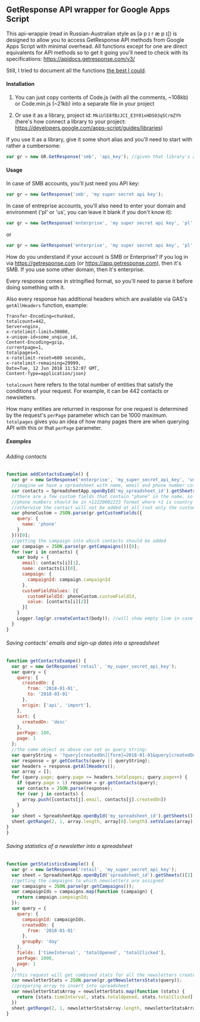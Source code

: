 ##  GetResponse API wrapper for Google Apps Script

This api-wrappie (read in Russian-Australian style as [ə p ɪ   r æ p ɪ]) is designed to allow you to access GetResponse API methods from Google Apps Script with minimal overhead. All functions except for one are direct equivalents for API methods so to get it going you'll need to check with its specifications: https://apidocs.getresponse.com/v3/

Still, I tried to document all the functions [the best I could](https://a-change.github.io/getresponse-gas-api-wrappie/index.html).

#### Installation

1) You can just copy contents of Code.js (with all the comments, ~108kb) or Code.min.js (~21kb) into a separate file in your project

2) Or use it as a library, project id: `MkiUlE8fBzJCI_E3Y01xHDS03q5CrmZYh` (here's how connect a library to your project: https://developers.google.com/apps-script/guides/libraries)

If you use it as a library, give it some short alias and you'll need to start with rather a cumbersome:
```javascript
var gr = new GR.GetResponse('smb', 'api_key'); //given that library's alias is GR
```

#### Usage

In case of SMB accounts, you'll just need you API key:

```javascript
var gr = new GetResponse('smb', 'my super secret api key');
```

In case of entreprise accounts, you'll also need to enter your domain and environment ('pl' or 'us', you can leave it blank if you don't know it):

```javascript
var gr = new GetResponse('enterprise', 'my super secret api key', 'pl', 'email.mydomain.com');
```
or 
```javascript
var gr = new GetResponse('enterprise', 'my super secret api key', 'pl', 'email.mydomain.com');
```

How do you understand if your account is SMB or Enterprise? If you log in via https://getresponse.com (or https://app.getresponse.com), then it's SMB. If you use some other domain, then it's enterprise.

Every response comes in stringified format, so you'll need to parse it before doing something with it. 

Also every response has additional headers which are available via GAS's `getAllHeaders` function, example: 
```{
Transfer-Encoding=chunked, 
totalcount=442, 
Server=nginx, 
x-ratelimit-limit=30000, 
x-unique-id=some_unqiue_id, 
Content-Encoding=gzip, 
currentpage=1, 
totalpages=5, 
x-ratelimit-reset=600 seconds, 
x-ratelimit-remaining=29999, 
Date=Tue, 12 Jun 2018 11:52:07 GMT, 
Content-Type=application/json}
```
`totalcount` here refers to the total number of entities that satisfy the conditions of your request. For example, it can be 442 contacts or newsletters.

How many entities are returned in response for one request is determined by the request's `perPage` parameter which can be 1000 maximum. `totalpages` gives you an idea of how many pages there are when querying API with this or that `perPage` parameter.


##### Examples


###### Adding contacts

```javascript
function addContactsExample() {
  var gr = new GetResponse('enterprise', 'my_super_secret_api_key', 'us', 'my.domain.com');
  //imagine we have a spreadsheet with name, email and phone number columns
  var contacts = SpreadsheetApp.openById('my_spreadsheet_id').getSheets()[1].getDataRange().getValues();
  //there are a few custom fields that contain "phone" in the name, so getting the first one
  //phone numbers should be in +12220002233 format where +1 is country code (+ is required), 222 is regional code and the rest is the number itself. 
  //otherwise the contact will not be added at all (not only the custom field but the contact as a whole)
  var phoneCustom = JSON.parse(gr.getCustomFields({
    query: {
      name: 'phone'
    }
  }))[0];
  //getting the campaign into which contacts should be added
  var campaign = JSON.parse(gr.getCampaigns())[0];
  for (var i in contacts) {
    var body = {
      email: contacts[i][1],
      name: contacts[i][0],
      campaign: {
        campaignId: campaign.campaignId
      },
      customFieldValues: [{
        customFieldId: phoneCustom.customFieldId,
        value: [contacts[i][2]]
      }]
    }
    Logger.log(gr.createContact(body)); //will show empty line in case of success and error message if sth went wrong
  }
}
```

###### Saving contacts' emails and sign-up dates into a spreadsheet

```javascript
function getContactsExampe() {
  var gr = new GetResponse('retail', 'my_super_secret_api_key');
  var query = {
    query: {
      createdOn: {
        from: '2018-01-01',
        to: '2018-03-01'
      },
      origin: ['api', 'import'],
    },
    sort: {
      createdOn: 'desc'
    },
    perPage: 100,
    page: 1
  };
  //the same object as above can set as query string:
  var queryString = '?query[createdOn][form]=2018-01-01&query[createdOn][to]=2018-03-01&query[origin]=api,import&sort[createdOn]=desc&perPage=100&page=1';
  var response = gr.getContacts(query || queryString);
  var headers = response.getAllHeaders();
  var array = [];
  for (query.page; query.page <= headers.totalpages; query.page++) {
    if (query.page > 1) response = gr.getContacts(query);
    var contacts = JSON.parse(response);
    for (var j in contacts) {
      array.push([contacts[j].email, contacts[j].createdOn])
    }
  }
  var sheet = SpreadsheetApp.openById('my_spreadsheet_id').getSheets()[0];
  sheet.getRange(2, 1, array.length, array[0].length).setValues(array); //sets emails and subscription dates into a spreadsheet
}
}
```
###### Saving statistics of a newsletter into a spreadsheet

```javascript
function getStatisticsExample() {
  var gr = new GetResponse('retail', 'my_super_secret_api_key');
  var sheet = SpreadsheetApp.openById('spreadsheet_id').getSheets()[2];
  //getting the campaigns to which newsletters are assigned
  var campaigns = JSON.parse(gr.getCampaigns());
  var campaignIds = campaigns.map(function (campaign) {
    return campaign.campaignId;
  });
  var query = {
    query: {
      campaignId: campaignIds,
      createdOn: {
        from: '2018-01-01'
      },
      groupBy: 'day'
    },
    fields: ['timeInterval', 'totalOpened', 'totalClicked'],
    perPage: 1000,
    page: 1
  };
  //this request will get combined stats for all the newsletters created after 2018-01-01 in the given campaigns, grouped by day
  var newsletterStats = JSON.parse(gr.getNewslettersStats(query));
  //preparing array to insert into spreadsheet
  var newsletterStatsArray = newsletterStats.map(function (stats) {
    return [stats.timeInterval, stats.totalOpened, stats.totalClicked]
  })
  sheet.getRange(2, 1, newsletterStatsArray.length, newsletterStatsArray[0].length).setValues(newsletterStatsArray);
}
```
